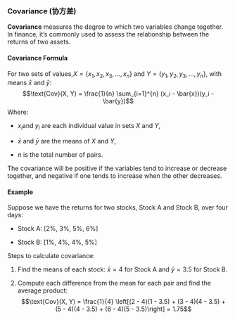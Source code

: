### Covariance (协方差)

**Covariance** measures the degree to which two variables change together. In finance, it’s commonly used to assess the relationship between the returns of two assets.

#### Covariance Formula

For two sets of values,$X = \{x_1, x_2, x_3, \ldots, x_n\}$ and $Y = \{y_1, y_2, y_3, \ldots, y_n\}$, with means $\bar{x}$ and $\bar{y}$​:
$$\text{Cov}(X, Y) = \frac{1}{n} \sum_{i=1}^{n} (x_i - \bar{x})(y_i - \bar{y})$$
Where:

- $x_i$and $y_i$​ are each individual value in sets $X$ and $Y$,
    
- $\bar{x}$ and $\bar{y}$​ are the means of $X$ and $Y$,
    
- $n$ is the total number of pairs.
    

The covariance will be positive if the variables tend to increase or decrease together, and negative if one tends to increase when the other decreases.

#### Example

Suppose we have the returns for two stocks, Stock A and Stock B, over four days:

- Stock A: \[2%, 3%, 5%, 6%]
    
- Stock B: \[1%, 4%, 4%, 5%]
    

Steps to calculate covariance:

1. Find the means of each stock: $\bar{x} = 4$ for Stock A and $\bar{y} = 3.5$ for Stock B.
    
2. Compute each difference from the mean for each pair and find the average product: $$\text{Cov}(X, Y) = \frac{1}{4} \left[(2 - 4)(1 - 3.5) + (3 - 4)(4 - 3.5) + (5 - 4)(4 - 3.5) + (6 - 4)(5 - 3.5)\right] = 1.75$$